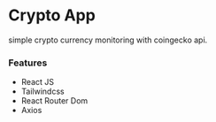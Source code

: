 # Crypto App

simple crypto currency monitoring with coingecko api.

### Features

- React JS
- Tailwindcss
- React Router Dom
- Axios
